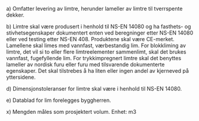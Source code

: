 a) Omfatter levering av limtre, herunder lameller av limtre til tverrspente dekker.

b) Limtre skal være produsert i henhold til NS-EN 14080 og ha fasthets- og stivhetsegenskaper dokumentert enten ved beregninger etter NS-EN 14080 eller ved testing etter NS-EN 408. Produktene skal være CE-merket.
Lamellene skal limes med vannfast, værbestandig lim. For blokkliming av limtre, det vil si to eller flere limtreelementer sammenlimt, skal det brukes vannfast, fugefyllende lim.
For trykkimpregnert limtre skal det benyttes lameller av nordisk furu eller furu med tilsvarende dokumenterte egenskaper. Det skal tilstrebes å ha liten eller ingen andel av kjerneved på yttersidene.

d) Dimensjonstoleranser for limtre skal være i henhold til NS-EN 14080.

e) Datablad for lim forelegges byggherren.

x) Mengden måles som prosjektert volum. Enhet: m3

